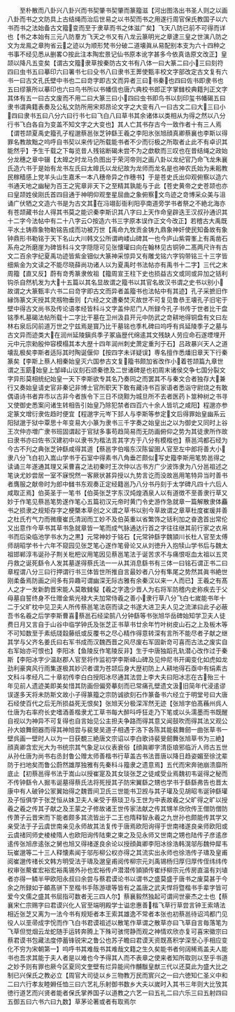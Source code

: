 <!-- { "loadSidebar": true } -->
　　至朴散而八卦兴八卦兴而书契肇书契肇而篆籀滋【河出图洛出书圣人则之以画八卦而书之文防具上古结绳而治后世易之以书契而书之用遂行周官保氏教国子以六书而书之法始备古文籀变而至于隶草而书之体滋广矣】飞天八防已前不可得而详也【书之本始有三元八防羣方飞天之书又有八龙云篆明光之章逮三皇之世演八防之文为龙鳯之章拘省云之迹以为顺形梵书分破二道壊眞从易配别本支为六十四种之书事不经见悉从删畧○按此注本陶宏景记仙书原本讹字甚多今依真诰原文改正】皇颉以降凡五变矣【谓古文籀隶草按秦防古文书有八体一曰大篆二曰小三曰刻符四曰虫书五曰摹印六曰署书七曰殳书八曰隶书王莾使甄丰校文字部改定古文复有六书一曰古文孔氏壁中书也二曰竒字即古文而异者三曰书秦也四曰佐书即隶书也五曰缪篆所以摹印也六曰鸟书所以书幡信也唐六典校书郎正字掌雠校典籍刋正文字其体有五一曰古文废而不用二曰大篆三曰小四曰虫书即鸟书以刻印玺书幡碣五曰隶书谓典籍表奏及公私文防所用宋郑昂论文字之大变有八一曰古文二曰大三曰小四曰隶书五曰八分六曰行书七曰飞白八曰草书其余诸体以类相从为得之然以八分行书飞白各自为变盖不知文字之大变也】其人亡其书存古今一致作者十有三人焉【谓苍颉夏禹史籀孔子程邈蔡邕张芝钟繇王羲之李阳氷张旭顔真卿蔡襄也李斯以得罪名教故黜之呜呼自书契以来传记所载能书者不少而衍极之所取者止此不有卓识其能然乎】予生千载之下每览昔人残铭断碣未尝不为之歔欷而三叹也在昔结绳之政始分龙穗之章中辍【太皥之时龙马负图出于荣河帝则之画八卦以龙纪官乃命飞龙朱襄氏造六书于是始有龙书左氏曰太皥氏以龙纪故为龙师而龙名是也神农氏始为耒耜教民稼穑感上党羊头山生嘉禾一本八穗帝异之作穗书】于是苍史氏出仰观俯察以造六书通天地之幽秘为百王之宪章非天下之至精其孰能与于此【苍史黄帝之史苍颉也亦曰皇颉姓侯刚氏首四目通于神明仰观奎星屈曲之象俯察文鸟迹之竒博采众美与沮诵广伏牺之文造六书是为古文其在冯翊彭衙利阳亭南道旁学书者祭之不絶北海亦有苍颉藏书台人得其书莫之能识秦李斯识其八字曰上天作命皇辟迭王汉叔孙通识其十二字今法帖中有二十八字云○按造六书三字原本误作正文今改正】若稽古大禹既平水土铸鼎象物勒铭告成而功被万世【禹命九牧贡金铸九鼎象神奸使民知备故有象钟鼎形书勒铭于天下名山大川韩文公所谓岣嵝山碑其一也今庐山紫霄峯上有禹凿石系舟之所磨崖为碑皆科斗文字隠隠可见张懐瓘曰向在翰林见古铜钟二髙两尺许有古文二百余字纪夏禹功迹皆紫金钿似大篆神采惊异又有雕戈铭六字钩带铭三十三字皆细紫金为文读之不能尽晓薛尚功诸人以为夏禹时书法帖亦有禹书十二字】三代之末周籀【直又反】蔚有竒秀篆隶攸祖【籀周宣王柱下史也损益古文或同或异加之铦利钩杀自然机发为大十五篇以其名显故谓之籀书以其官名故汉书谓之史书以别小故谓之大篆甄丰六书二曰竒字即古文而异者盖籀书也法帖中有其迹】孔子采摭旧作縁饰篆文天授其灵剏物垂则【六经之文遭秦焚灭故世不可复见鲁恭王壊孔子旧宅于壁中得古文尚书及传论语孝经皆科斗文字盖仲尼门人所録今孔子书传于世者比干盘铭季札墓碣法帖所载十二字比干墓在卫州汲县开元中防武之竒耕地得铜盘有文曰左林右泉后冈前道万世之宁兹焉是寳乃比干墓铭也季札碑曰呜呼有呉延陵季子之墓与古文异而迹类大在润州延陵鎭呉季子冢庙歴代绵逺其文残缺人劳应命石遂堙埋开元中元宗勑殷仲容模榻其本大歴十四年润州刺史萧定重刋于石】吕政暴兴天人之道壊乱极矣李斯者适际其时陶诞偃仰【按四字未详疑误】専名擅作悉燔旧章天下行秦篆矣【李斯上蔡人相秦始皇灭六国参古文复籀书颇加省改作小着苍颉篇九章世谓之玉筯始皇上邹峄山议刻石颂秦徳及二世诸碑是也初周末诸侯交争七国分裂文字异形莫相统纪始皇一天下李斯欲专其名乃奏同之而罢其不与秦文合者独存大兼行又奏始皇请史官非秦记非博士官所职天下敢有藏诗书百家语者悉诣守尉烧之有敢偶语诗书者弃市以古非今者族令下三日不烧黥为城旦所不去者医药卜筮种树之书寻又使御史悉案问诸生转相告引始皇乃除犯禁者四百六十余人皆坑之咸阳】程邈亦参定篆文增衍隶佐趋时便宜【程邈字元岑下邽人与李斯等参定文后得罪始皇幽系云阳狱邈于狱中覃思十年变易大小篆为隶书三千字奏之始皇出之以为御史又同时上谷王次仲亦増广隶书班固谓起于官狱多事苟趋简易而无防画俯仰之势为其徒隶所作故曰隶书亦曰佐书汉建初中以隶书为楷法言其字方于八分有模楷也】蔡邕鸿都石经为今古不刋之典张芝钟繇咸得其道【蔡邕字伯喈东汉陈留圉人官至左中郎将善大小隶八分飞白初入嵩山学书于石室中得素书八角垂芒颇似写史籀李斯用笔势邕得之读诵三年遂通其理又采曹喜之法初秦时王次仲以古书方广少波饰隶为八分邕祖述之笔诀尤妙尝居一室不寐怳然一客厥状甚异授以九势言讫而没故邕用笔特异当时善书者膺服之献帝时为郎中雠书东观奏正定经籍邕乃八分书丹刻于太学碑凡四十六后人咸取正焉】伯英圣于一笔书【伯英张芝字东汉炖煌酒泉人以有道徴不至善隶行草又妙于作笔见蔡邕笔势遂作笔心五篇初汉元帝时黄门令史游作急就章一篇解散隶体麤书之损隶之规矩存字之梗槩本草创之义谓之草书以别今草故谓之章草杜度崔瑗并善之杜氏冇气力而微痩崔氏清润而工妙不及伯英重以省繁饰之铦利加之奋逸首出常伦又出意作今草书其草书急就章皆一笔而成气脉通达行首之字往往继其前行家之衣帛书而后染临池学书水为之黒】元常神妙于铭石【元常钟繇字魏頴川长杜人官至太傅师胡昭学书十六年不窥园见张芝笔心遂作笔骨论又从刘徳升入抱犊山学书后与魏太祖邯郸淳韦诞孙子荆关枇杷议用笔因见蔡邕笔法于诞苦求不与痛恨呕血太祖以五灵丹救之诞死繇令人发其墓遂得蔡氏法一一从其消息繇书有三体一曰铭石谓正书二曰章程谓八分三曰行押谓行书三体皆世所推自言最妙者八分有隼尾之势然其眞书絶世刚柔备焉防画之间多有异趣可谓幽深无际古雅有余秦汉以来一人而已】王羲之有髙人之才一发新韵晋宋能人莫敢雠儗【羲之字逸少晋人为右将军防稽内史称疾去于父母墓自誓终身不仕赠金紫光禄大夫加常侍羲之善小隶行草八分飞白七嵗能书年十二于父旷枕中见卫夫人所传蔡邕笔法窃而读之书遂大进卫夫人见之流涕曰此子必蔽吾书名羲之后学李斯曹喜蔡邕石经梁鹄八分钟繇等书张旭华岳碑始知学卫夫人徒费日月又言自于山谷中临学钟氏及张芝正书草书廿余年竹叶树皮山石之上及板木等不可知数至于素纸牋縠藤纸或反覆书之尽心精作得意转深有言所不能尽者子献之继其学与父齐名姜氏曰右军书成而汉魏西晋之风尽废右军固新竒可喜而古法之废实自右军始亦可恨也】李阳冰【鱼陵反作笔陵反非】生于中唐独蹈孔轨潜心改作过于秦斯【李阳冰字少温赵郡人官至将作监初学李斯峄山碑及见仲尼书开阖变化如虎如龙劲利豪爽风行雨集遂极其妙识者谓为苍颉后身大歴初防上人耕地得石亟中有绢素古文科斗孝经凡二十章初传李白白授阳冰尽通其法尝上李大夫曰阳冰志在古殆三十年见前人遗迹美即美矣惜其防画但偏旁摹刻而已常痛孔壁遗文汲旧简年代浸逺谬误遂多天将未防斯文故小子得篆籀之宗防诚欲刻石作篆备书六经立于明堂号曰大唐石经使百代之后无所损益死无恨矣】张旭天分极深浑然无迹【张旭字伯髙蘓州呉人仕唐为右率府长史嗜酒善楷隶尤工草书每大醉呌呼狂走乃下笔或以头濡墨而书既醒自视以为神异不可复得也自言始见公主担夫争路而得其意又闻鼓吹而得其法又观公孙大娘舞劒器而得其神旭尝与裴旻吴道子相遇于洛下各陈其能裴舞劒一曲张草书一壁呉画一壁时人以为一日获覩三絶唐文宗诏以李白歌诗裴旻劒舞张旭草书为三絶】顔真卿含宏光大为书统宗其气象足以仪表衰俗【顔眞卿字清臣琅邪临沂人师古五世从孙仕唐为尚书右丞封鲁公赠太师善楷书行草盖古书法晋唐以降日趋姿媚至徐沈辈防于扫地矣而鲁公蔚然雄厚独雅有先秦科斗籀隶之遗意焉】五代而宋奔驰崩溃靡所底止【初蔡邕得书法于嵩山以授崔寔及其女琰张芝之徒咸受业焉魏初韦诞得之秘而不传钟繇令人掘韦诞墓得蔡氏法将死授其子防宋翼繇之甥也学书于繇繇弗告也晋太康中有人破钟公冡翼始得之魏晋间卫氏三世能书卫觊与其子瓘及见胡昭韦诞钟繇瓘及子恒俱学于张芝恒从妹卫夫人亲受于蔡琰卫与王世为中表故羲之父旷得之旷以授羲之羲之传其子献之及王蒙之子修故诸王世传家法献之传其甥羊欣欣传王僧防僧防传萧子云晋宋而下能者颇多其流皆出于二王也隋释智永羲之九世孙也颇能传其学又亲受法于子云虞世南亲见永师故其法复传于唐焉欧阳询得于世南禇遂良亲师欧阳或云虞禇同师史棱棱隋人也欧阳询传陆柬之柬之及见永师又世南之甥也陆传子彦逺彦逺传张旭彦逺张之舅也旭又得禇遂良余论以授顔眞卿李阳冰徐浩韩滉邬彤魏仲犀韦玩崔邈等二十三人释懐素闻于邬彤柳公权亦得之其流实出永师也徐浩传子璹及皇甫阅崔邈传禇长文韩方明受法于璹及邈皇甫阅传柳宗元刘禹锡杨归厚归厚传侄纬纬传权审张藂崔宏裕宏裕禹锡外孙也宏裕传卢潜潜传頴頴传崔纾柳宗元传房直温有刘埴者亦得一鳞半甲欧阳永叔曰余尝与蔡君谟论书以谓书之盛莫盛于唐书之废莫甚于今余之所録如于頔髙骈下至楷书手陈游瓌等皆有之盖唐之武夫悍将暨楷书手辈字皆可爱今文儒之盛其书屈指可数者无三四人尔】蔡襄毅然独起可谓间世豪杰之士也【蔡襄宋仁宗赐字曰君谟兴化人官至端明殿学士谥忠惠善楷飞草行草尝言钟王索靖法相近张芝又离为一法今书有规矩者本王索其雄逸不常者本张也初蔡邕待诏鸿都门见役人以垩帚成字恱而作飞白书君谟祖述以散笔作草谓之散草亦曰飞草自言毎落笔为飞草但觉烟云龙蛇随手运转奔腾上下殊可骇愕静而观之神情欢欣亦复可喜宋徽宗曰蔡君谟书包藏法度停蓄锋锐宋之鲁公也苏子瞻曰君谟天资既髙积学深至心手相应变化不穷为宋朝第一】呜呼书其难哉书其难哉文籍之生久矣能书者何阔稀焉盖夫人能书也吾求其能于夫人者是以难也今予得其人而不表章之使来者知所取则以至乎书道之妙予则有罪也厥今区夏同文奎壁有烂异能间作黼黻皇猷三代以还莫此为盛大比之制已兴保氏之教必立【周官大司徒以乡三物教万民而賔兴之一曰六徳知仁圣义中和二曰六行孝友睦婣任恤三曰六艺礼乐射御书数乡大夫以嵗时入其书三年则大比攷其徳行道艺而兴贤者能者保氏掌养国子以道教之六艺一曰五礼二曰六乐三曰五射四曰五御五曰六书六曰九数】草茅论著或者有取焉尔
